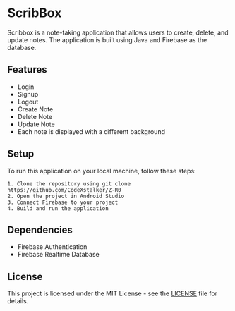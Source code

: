 
# ScribBox 

Scribbox is a note-taking application that allows users to create, delete, and update notes. The application is built using Java and Firebase as the database.


## Features

- Login
- Signup
- Logout
- Create Note
- Delete Note
- Update Note
- Each note is displayed with a different background


## Setup
To run this application on your local machine, follow these steps:

    1. Clone the repository using git clone https://github.com/CodeXstalker/Z-R0
    2. Open the project in Android Studio
    3. Connect Firebase to your project
    4. Build and run the application
## Dependencies
- Firebase Authentication
- Firebase Realtime Database
## License
This project is licensed under the MIT License - see the [LICENSE](https://github.com/CodeXstalker/Z-R0/blob/master/LICENSE) file for details.
